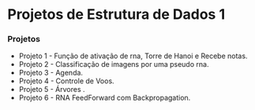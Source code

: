 # Projetos de Estrutura de Dados 1


### Projetos

* Projeto 1 - Função de ativação de rna, Torre de Hanoi e Recebe notas.
* Projeto 2 - Classificação de imagens por uma pseudo rna.
* Projeto 3 - Agenda.
* Projeto 4 - Controle de Voos.
* Projeto 5 - Árvores .
* Projeto 6 - RNA FeedForward com Backpropagation.
